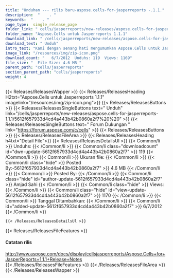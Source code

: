 ```yaml
---
title: "Unduhan --- rilis baru-aspose.cells-for-jasperreports -.1.1." 
description:  "    . " 
keywords:  "    . " 
page_type:  single_release_page
folder_link: " cells/jasperreports/new-releases/aspose.cells-for-jasperreports-1.1.1/"
folder_name: "Aspose.Cells untuk Jasperreports 1.1.1"
download_link: " /cells/jasperreports/new-releases/aspose.cells-for-jasperreports-1.1.1/5612f657933d4cd4a443b42b0860a2f7"
download_text: " Unduh"
intro_text: "Kami dengan senang hati mengumumkan Aspose.Cells untuk Jasperreports v1.1.1!"
image_link: "/resources/img/zip-icon.png"
download_count: "   6/7/2012  Unduhs: 119  Views: 1169"
file_size: "  File Size: 4.6 MB "
parent_path: "cells/jasperreports"
section_parent_path: "cells/jasperreports"
weight: 4
---
```


{{< Releases/ReleasesWapper >}}
  {{< Releases/ReleasesHeading H2txt="Aspose.Cells untuk Jasperreports 1.1.1" imagelink="/resources/img/zip-icon.png">}}
  {{< Releases/ReleasesButtons >}}
    {{< Releases/ReleasesSingleButtons text=" Unduh" link="/cells/jasperreports/new-releases/aspose.cells-for-jasperreports-1.1.1/5612f657933d4cd4a443b42b0860a2f7%20%20" >}}
    {{< Releases/ReleasesSingleButtons text=" Forum Dukungan " link="https://forum.aspose.com/c/cells" >}}
  {{< Releases/ReleasesButtons >}}
  {{< Releases/ReleasesFileArea >}}
    {{< Releases/ReleasesHeading h4txt="Detail File">}}
    {{< Releases/ReleasesDetailsUl >}}
            {{< Common/li  >}} Unduhs: {{< /Common/li >}} 
      {{< Common/li class="downloadcount" id="dwn-update-5612f657933d4cd4a443b42b0860a2f7" >}} 119 {{< /Common/li >}} 
      {{< Common/li  >}} Ukuran file: {{< /Common/li >}} 
      {{< Common/li  class="hide" >}} Posted By:-5612f657933d4cd4a443b42b0860a2f7" >}} 4.6 MB {{< /Common/li >}} 
      {{< Common/li  >}} Posted By: {{< /Common/li >}} 
      {{< Common/li class="hide" id="author-update-5612f657933d4cd4a443b42b0860a2f7" >}} Amjad Sahi {{< /Common/li >}} 
      {{< Common/li class="hide"  >}} Views: {{< /Common/li >}} 
      {{< Common/li class="hide" id="view-update-5612f657933d4cd4a443b42b0860a2f7" >}} 1170 {{< /Common/li >}} 
      {{< Common/li  >}} Tanggal Ditambahkan: {{< /Common/li >}} 
      {{< Common/li id="added-update-5612f657933d4cd4a443b42b0860a2f7" >}} 6/7/2012 {{< /Common/li >}} 

    {{< /Releases/ReleasesDetailsUl >}}

  {{< Releases/ReleasesFileFeatures >}}
      <h4>Catatan rilis</h4><div><a href="http://www.aspose.com/docs/display/cellsjasperreports/Aspose.Cells+for+JasperReports+1.1.1+Release+Notes">http://www.aspose.com/docs/display/cellsjasperreports/Aspose.Cells+for+JasperReports+1.1.1+Release+Notes</a></div>
  {{< /Releases/ReleasesFileFeatures >}}
 {{< /Releases/ReleasesFileArea >}}
{{< /Releases/ReleasesWapper >}}



